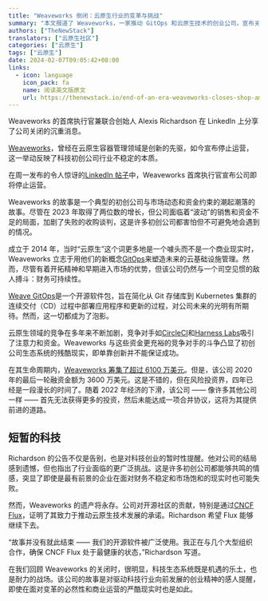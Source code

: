 ```yaml
---
title: "Weaveworks 倒闭：云原生行业的变革与挑战"
summary: "本文报道了 Weaveworks，一家推动 GitOps 和云原生技术的创业公司，宣布关闭的消息。文章分析了其在市场竞争和资金困境中的挣扎，以及其对整个行业的影响。"
authors: ["TheNewStack"]
translators: ["云原生社区"]
categories: ["云原生"]
tags: ["云原生"]
date: 2024-02-07T09:05:42+08:00
links:
  - icon: language
    icon_pack: fa
    name: 阅读英文版原文
    url: https://thenewstack.io/end-of-an-era-weaveworks-closes-shop-amid-cloud-native-turbulence/
---
```


Weaveworks 的首席执行官兼联合创始人 Alexis Richardson 在 LinkedIn 上分享了公司关闭的沉重消息。

[Weaveworks](https://www.weave.works/)，曾经在云原生容器管理领域是创新的先驱，如今宣布停止运营，这一举动反映了科技初创公司行业不稳定的本质。

在周一发布的令人惊讶的[LinkedIn 帖子](https://www.linkedin.com/posts/richardsonalexis_hi-everyone-i-am-very-sad-to-announce-activity-7160295096825860096-ZS67/)中，Weaveworks 首席执行官宣布公司即将停止运营。

Weaveworks 的故事是一个典型的初创公司与市场动态和资金约束的潮起潮落的故事。尽管在 2023 年取得了两位数的增长，但公司面临着“波动”的销售和资金不足的局面，加剧了失败的收购谈判，这是许多初创公司都害怕但不可避免地会遇到的情况。

成立于 2014 年，当时“云原生”这个词更多地是一个噱头而不是一个商业现实时，Weaveworks 立志于用他们的新概念[GitOps](https://www.weave.works/technologies/gitops/)来塑造未来的云基础设施管理。然而，尽管有着开拓精神和早期进入市场的优势，但该公司仍然与一个司空见惯的敌人搏斗：财务可持续性。

[Weave GitOps](https://github.com/weaveworks/weave-gitops)是一个开源软件包，旨在简化从 Git 存储库到 Kubernetes 集群的连续交付（CD）过程中部署应用程序和更新的过程，对公司未来的光明有所期待。然而，这一切都成为了泡影。

云原生领域的竞争在多年来不断加剧，竞争对手如[CircleCI](https://circleci.com/)和[Harness Labs](https://www.harness.io/)吸引了注意力和资金。Weaveworks 与这些资金更充裕的竞争对手的斗争凸显了初创公司生态系统的残酷现实，即单靠创新并不能保证成功。

在其生命周期内，[Weaveworks 筹集了超过 6100 万美元](https://www.crunchbase.com/organization/weaveworks)。但是，该公司 2020 年的最后一轮融资金额为 3600 万美元。这是不错的，但在风险投资界，四年已经是一段漫长的时间了。随着 2022 年经济的下滑，该公司 —— 像许多其他公司一样 —— 首先无法获得更多的投资，然后未能达成一项合并协议，这将为其提供前进的道路。

## 短暂的科技

Richardson 的公告不仅是告别，也是对科技创业的暂时性提醒。他对公司的结局感到遗憾，但也指出了行业面临的更广泛挑战。这是许多初创公司都能够共鸣的情感，突显了即使是最有前景的企业在面对财务不稳定和市场饱和的现实时也可能失败。

然而，Weaveworks 的遗产将永存。公司对开源社区的贡献，特别是通过[CNCF Flux](https://www.cncf.io/projects/flux/)，证明了其致力于推动云原生技术发展的承诺。Richardson 希望 Flux 能够继续下去。

“故事并没有就此结束 —— 我们的开源软件被广泛使用。我正在与几个大型组织合作，确保 CNCF Flux 处于最健康的状态，”Richardson 写道。

在我们回顾 Weaveworks 的关闭时，很明显，科技生态系统既是机遇的乐土，也是耐力的战场。该公司的故事是对驱动科技行业向前发展的创业精神的感人提醒，即使在面对变革的必然性和商业运营的严酷现实时也是如此。
